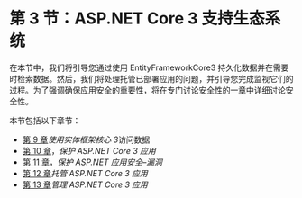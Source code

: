 # 第 3 节：ASP.NET Core 3 支持生态系统

在本节中，我们将引导您通过使用 EntityFrameworkCore3 持久化数据并在需要时检索数据。然后，我们将处理托管已部署应用的问题，并引导您完成监视它们的过程。为了强调确保应用安全的重要性，将在专门讨论安全性的一章中详细讨论安全性。

本节包括以下章节：

*   [第 9 章](09.html)*使用实体框架核心 3*访问数据
*   [第 10 章](10.html)，*保护 ASP.NET Core 3 应用*
*   [第 11 章](11.html)，*保护 ASP.NET 应用安全–漏洞*
*   [第 12 章](12.html)*托管 ASP.NET Core 3 应用*
*   [第 13 章](13.html)*管理 ASP.NET Core 3 应用*